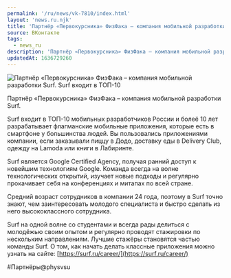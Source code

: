 ```yaml
---
permalink: '/ru/news/vk-7810/index.html'
layout: 'news.ru.njk'
title: 'Партнёр «Первокурсника» ФизФака – компания мобильной разработки Surf'
source: ВКонтакте
tags:
  - news_ru
description: 'Партнёр «Первокурсника» ФизФака – компания мобильной разработки Surf'
updatedAt: 1636729260
---
```

![Партнёр «Первокурсника» ФизФака – компания мобильной разработки Surf. Surf входит в ТОП-10](https://sun9-41.userapi.com/sun9-18/impg/8bbUHFaSV5ALYEh-4MoxLRtFpaBbumWxIDF3RA/2wBxMb7JrCk.jpg?size=1280x960&quality=96&sign=78c27edec005e40499917d4d8f91ce9b&c_uniq_tag=HaM21y4I0WAMbk2Y13MDkTfdzR4ZlFL8ttXN6jeTsjg&type=album)

Партнёр «Первокурсника» ФизФака – компания мобильной разработки Surf.

Surf входит в ТОП-10 мобильных разработчиков России и болеё 10 лет разрабатывает флагманские мобильные приложения, которые есть в смартфоне у большинства людей. Вы пользовались приложениями компании, если заказывали пиццу в Додо, доставку еды в Delivery Club, одежду на Lamoda или книги в Лабиринте.

Surf является Google Certified Agency, получая ранний доступ к новейшим технологиям Google. Команда всегда на волне технологических открытий, изучает новые подходы и регулярно прокачивает себя на конференциях и митапах по всей стране.

Средний возраст сотрудников в компании 24 года, поэтому в Surf точно знают, чем заинтересовать молодого специалиста и быстро сделать из него высококлассного сотрудника.

Surf на одной волне со студентами и всегда рады делиться с молодёжью своим опытом и регулярно проводят стажировки по нескольким направлениям. Лучшие стажёры становятся частью команды Surf. О том, как начать делать классные приложения можно узнать на сайте: [https://surf.ru/career/](https://surf.ru/career/)

#Партнёры@physvsu
